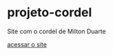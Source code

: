 # projeto-cordel
Site com o cordel de Milton Duarte

<a href="https://monstrengo.github.io/projeto-cordel">acessar o site</a>
